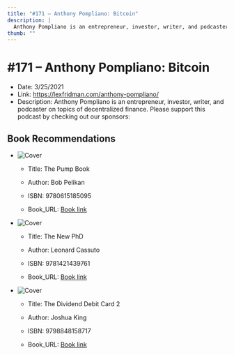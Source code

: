 ```yaml
---
title: "#171 – Anthony Pompliano: Bitcoin"
description: |
  Anthony Pompliano is an entrepreneur, investor, writer, and podcaster on topics of decentralized finance. Please support this podcast by checking out our sponsors:"
thumb: ""
---
```


# #171 – Anthony Pompliano: Bitcoin

  - Date: 3/25/2021
  - Link: https://lexfridman.com/anthony-pompliano/
  - Description: Anthony Pompliano is an entrepreneur, investor, writer, and podcaster on topics of decentralized finance. Please support this podcast by checking out our sponsors:

## Book Recommendations

  - ![Cover](http://books.google.com/books/content?id=m5Q1rTnH3TUC&printsec=frontcover&img=1&zoom=1&edge=curl&source=gbs_api
)
     - Title: The Pump Book

    - Author: Bob Pelikan

    - ISBN: 9780615185095

    - Book_URL: [Book link](https://books.google.com/books/about/The_Pump_Book.html?hl=&id=m5Q1rTnH3TUC
)


  - ![Cover](http://books.google.com/books/content?id=PqIPEAAAQBAJ&printsec=frontcover&img=1&zoom=1&edge=curl&source=gbs_api
)
     - Title: The New PhD

    - Author: Leonard Cassuto

    - ISBN: 9781421439761

    - Book_URL: [Book link](https://books.google.com/books/about/The_New_PhD.html?hl=&id=PqIPEAAAQBAJ
)


  - ![Cover](http://books.google.com/books/content?id=8dBezwEACAAJ&printsec=frontcover&img=1&zoom=1&source=gbs_api
)
     - Title: The Dividend Debit Card 2

    - Author: Joshua King

    - ISBN: 9798848158717

    - Book_URL: [Book link](https://books.google.com/books/about/The_Dividend_Debit_Card_2.html?hl=&id=8dBezwEACAAJ
)


